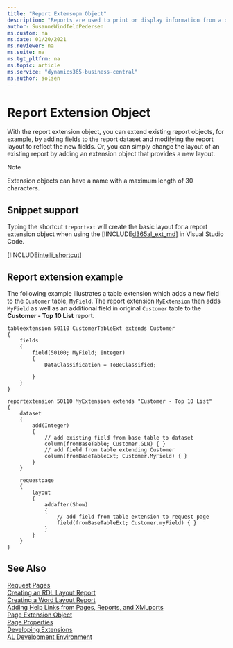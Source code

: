 ```yaml
---
title: "Report Extemsopm Object"
description: "Reports are used to print or display information from a database."
author: SusanneWindfeldPedersen
ms.custom: na
ms.date: 01/20/2021
ms.reviewer: na
ms.suite: na
ms.tgt_pltfrm: na
ms.topic: article
ms.service: "dynamics365-business-central"
ms.author: solsen
---
```


# Report Extension Object

With the report extension object, you can extend existing report objects, for example, by adding fields to the report dataset and modifying the report layout to reflect the new fields. Or, you can simply change the layout of an existing report by adding an extension object that provides a new layout.



> [!NOTE]  
> Extension objects can have a name with a maximum length of 30 characters. 

## Snippet support

Typing the shortcut `treportext` will create the basic layout for a report extension object when using the [!INCLUDE[d365al_ext_md](../includes/d365al_ext_md.md)] in Visual Studio Code.

[!INCLUDE[intelli_shortcut](includes/intelli_shortcut.md)]

## Report extension example

The following example illustrates a table extension which adds a new field to the `Customer` table, `MyField`. The report extension `MyExtension` then adds `MyField` as well as an additional field in original `Customer` table to the **Customer - Top 10 List** report.

```AL
tableextension 50110 CustomerTableExt extends Customer
{
    fields
    {
        field(50100; MyField; Integer)
        {
            DataClassification = ToBeClassified;

        }
    }
}
```

```al
reportextension 50110 MyExtension extends "Customer - Top 10 List"
{
    dataset
    {
        add(Integer)
        {
            // add existing field from base table to dataset
            column(fromBaseTable; Customer.GLN) { }
            // add field from table extending Customer
            column(fromBaseTableExt; Customer.MyField) { }
        }
    }

    requestpage
    {
        layout
        {
            addafter(Show)
            {
                // add field from table extension to request page
                field(fromBaseTableExt; Customer.myField) { }
            }
        }
    }
}

```

## See Also

[Request Pages](devenv-request-pages.md)  
[Creating an RDL Layout Report](devenv-howto-rdl-report-layout.md)  
[Creating a Word Layout Report](devenv-howto-report-layout.md)  
[Adding Help Links from Pages, Reports, and XMLports](devenv-adding-help-links-from-pages-tables-xmlports.md)  
[Page Extension Object](devenv-page-ext-object.md)  
[Page Properties](properties/devenv-page-property-overview.md)  
[Developing Extensions](devenv-dev-overview.md)  
[AL Development Environment](devenv-reference-overview.md)  